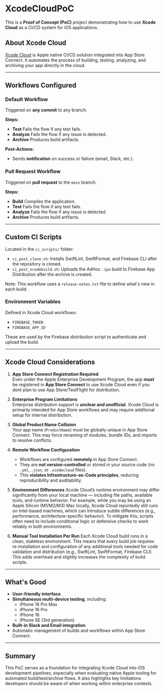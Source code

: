 # XcodeCloudPoC

This is a **Proof of Concept (PoC)** project demonstrating how to use **Xcode Cloud** as a CI/CD system for iOS applications.

## About Xcode Cloud

[Xcode Cloud](https://developer.apple.com/xcode-cloud/) is Apple native CI/CD solution integrated into App Store Connect. It automates the process of building, testing, analyzing, and archiving your app directly in the cloud.

---

## Workflows Configured

### Default Workflow
Triggered on **any commit** to any branch.

**Steps:**
- **Test**  Fails the flow if any test fails.
- **Analyze**  Fails the flow if any issue is detected.
- **Archive**  Produces build artifacts.

**Post-Actions:**
- Sends **notification** on success or failure (email, Slack, etc.).

### Pull Request Workflow
Triggered on **pull request** to the `main` branch.

**Steps:**
- **Build**  Compiles the application.
- **Test**  Fails the flow if any test fails.
- **Analyze**  Fails the flow if any issue is detected.
- **Archive**  Produces build artifacts.

---

## Custom CI Scripts

Located in the `ci_scripts/` folder:

- `ci_post_clone.sh`: Installs SwiftLint, SwiftFormat, and Firebase CLI after the repository is cloned.
- `ci_post_xcodebuild.sh`: Uploads the AdHoc `.ipa` build to Firebase App Distribution after the archive is created.

Note: This workflow uses a `release-notes.txt` file to define what's new in each build.

### Environment Variables

Defined in Xcode Cloud workflows:
- `FIREBASE_TOKEN`
- `FIREBASE_APP_ID`

These are used by the Firebase distribution script to authenticate and upload the build.

---

## Xcode Cloud Considerations

1. **App Store Connect Registration Required**  
   Even under the Apple Enterprise Development Program, the app **must** be registered in **App Store Connect** to use Xcode Cloud  even if you dont plan to use App Store/TestFlight for distribution.

2. **Enterprise Program Limitations**  
   Enterprise distribution support is **unclear and unofficial**. Xcode Cloud is primarily intended for App Store workflows and may require additional setup for internal distribution.

3. **Global Product Name Collision**  
   Your app name (`ProductName`) must be globally unique in App Store Connect. This may force renaming of modules, bundle IDs, and imports to resolve conflicts.

4. **Remote Workflow Configuration**  
   - Workflows are configured **remotely** in App Store Connect.
   - They are **not version-controlled** or stored in your source code (no `.yml`, `.json`, or `.xcodecloud` files).
   - This **violates Infrastructure-as-Code principles**, reducing reproducibility and auditability.

5. **Environment Differences**
Xcode Cloud’s runtime environment may differ significantly from your local machine — including file paths, available tools, and runtime behavior. For example, while you may be using an Apple Silicon (M1/M2/M3) Mac locally, Xcode Cloud reportedly still runs on Intel-based machines, which can introduce subtle differences (e.g., performance, architecture-specific behavior). To mitigate this, scripts often need to include conditional logic or defensive checks to work reliably in both environments.

6. **Manual Tool Installation Per Run**
Each Xcode Cloud build runs in a clean, stateless environment. This means that every build job requires re-installation and configuration of any additional tools needed for code validation and distribution (e.g., SwiftLint, SwiftFormat, Firebase CLI). This adds overhead and slightly increases the complexity of build scripts.

---

## What's Good

- **User-friendly interface**.
- **Simultaneous multi-device testing**, including:
  - iPhone 16 Pro Max
  - iPhone 16 Pro
  - iPhone 16
  - iPhone SE (3rd generation)
- **Built-in Slack and Email integration**.
- Automatic management of builds and workflows within App Store Connect.

---

## Summary

This PoC serves as a foundation for integrating Xcode Cloud into iOS development pipelines, 
especially when evaluating native Apple tooling for automated build/test/archive flows. 
It also highlights key limitations developers should be aware of when working within enterprise contexts.
